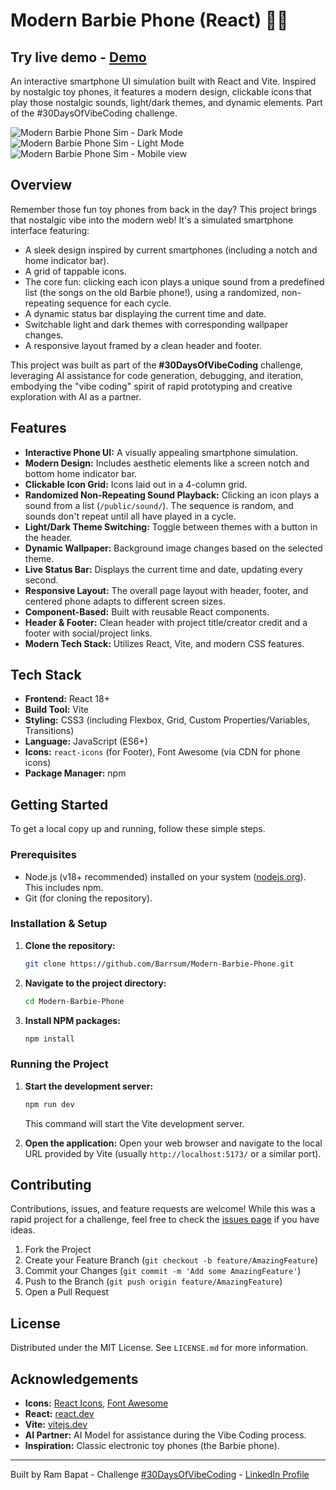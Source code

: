 # Modern Barbie Phone (React) 📱💖

## Try live demo - [Demo](https://modern-barbie-phone.vercel.app/)

An interactive smartphone UI simulation built with React and Vite. Inspired by nostalgic toy phones, it features a modern design, clickable icons that play those nostalgic sounds, light/dark themes, and dynamic elements. Part of the #30DaysOfVibeCoding challenge.

<!-- ================================================== -->

![Modern Barbie Phone Sim - Dark Mode](public/Screenshot1.png)
![Modern Barbie Phone Sim - Light Mode](public/Screenshot2.png)
![Modern Barbie Phone Sim - Mobile view](public/Screenshot3.png)

<!-- ================================================== -->

## Overview

Remember those fun toy phones from back in the day? This project brings that nostalgic vibe into the modern web! It's a simulated smartphone interface featuring:

*   A sleek design inspired by current smartphones (including a notch and home indicator bar).
*   A grid of tappable icons.
*   The core fun: clicking each icon plays a unique sound from a predefined list (the songs on the old Barbie phone!), using a randomized, non-repeating sequence for each cycle.
*   A dynamic status bar displaying the current time and date.
*   Switchable light and dark themes with corresponding wallpaper changes.
*   A responsive layout framed by a clean header and footer.

This project was built as part of the **#30DaysOfVibeCoding** challenge, leveraging AI assistance for code generation, debugging, and iteration, embodying the "vibe coding" spirit of rapid prototyping and creative exploration with AI as a partner.

## Features

*   **Interactive Phone UI:** A visually appealing smartphone simulation.
*   **Modern Design:** Includes aesthetic elements like a screen notch and bottom home indicator bar.
*   **Clickable Icon Grid:** Icons laid out in a 4-column grid.
*   **Randomized Non-Repeating Sound Playback:** Clicking an icon plays a sound from a list (`/public/sound/`). The sequence is random, and sounds don't repeat until all have played in a cycle.
*   **Light/Dark Theme Switching:** Toggle between themes with a button in the header.
*   **Dynamic Wallpaper:** Background image changes based on the selected theme.
*   **Live Status Bar:** Displays the current time and date, updating every second.
*   **Responsive Layout:** The overall page layout with header, footer, and centered phone adapts to different screen sizes.
*   **Component-Based:** Built with reusable React components.
*   **Header & Footer:** Clean header with project title/creator credit and a footer with social/project links.
*   **Modern Tech Stack:** Utilizes React, Vite, and modern CSS features.

## Tech Stack

*   **Frontend:** React 18+
*   **Build Tool:** Vite
*   **Styling:** CSS3 (including Flexbox, Grid, Custom Properties/Variables, Transitions)
*   **Language:** JavaScript (ES6+)
*   **Icons:** `react-icons` (for Footer), Font Awesome (via CDN for phone icons)
*   **Package Manager:** npm

## Getting Started

To get a local copy up and running, follow these simple steps.

### Prerequisites

*   Node.js (v18+ recommended) installed on your system ([nodejs.org](https://nodejs.org/)). This includes npm.
*   Git (for cloning the repository).

### Installation & Setup

1.  **Clone the repository:**
    ```bash
    git clone https://github.com/Barrsum/Modern-Barbie-Phone.git
    ```

2.  **Navigate to the project directory:**
    ```bash
    cd Modern-Barbie-Phone
    ```

3.  **Install NPM packages:**
    ```bash
    npm install
    ```

### Running the Project

1.  **Start the development server:**
    ```bash
    npm run dev
    ```
    This command will start the Vite development server.

2.  **Open the application:**
    Open your web browser and navigate to the local URL provided by Vite (usually `http://localhost:5173/` or a similar port).

## Contributing

Contributions, issues, and feature requests are welcome! While this was a rapid project for a challenge, feel free to check the [issues page](https://github.com/Barrsum/Modern-Barbie-Phone/issues) if you have ideas.

1.  Fork the Project
2.  Create your Feature Branch (`git checkout -b feature/AmazingFeature`)
3.  Commit your Changes (`git commit -m 'Add some AmazingFeature'`)
4.  Push to the Branch (`git push origin feature/AmazingFeature`)
5.  Open a Pull Request

## License

Distributed under the MIT License. See `LICENSE.md` for more information.

## Acknowledgements

*   **Icons:** [React Icons](https://react-icons.github.io/react-icons/), [Font Awesome](https://fontawesome.com/)
*   **React:** [react.dev](https://react.dev/)
*   **Vite:** [vitejs.dev](https://vitejs.dev/)
*   **AI Partner:** AI Model for assistance during the Vibe Coding process.
*   **Inspiration:** Classic electronic toy phones (the Barbie phone).

---

Built by Ram Bapat - Challenge [\#30DaysOfVibeCoding](https://www.linkedin.com/posts/ram-bapat-barrsum-diamos_vibecoding-ai-machinelearning-activity-7312839191153860608-wQ8y?utm_source=share&utm_medium=member_desktop&rcm=ACoAAEokGUcBG1WEFP4A_IMlyO4LNl-eu2MD52w) - [LinkedIn Profile](https://www.linkedin.com/in/ram-bapat-barrsum-diamos)
